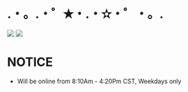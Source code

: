 # .・。.・゜✭・.・✫・゜・。.

   ![](https://komarev.com/ghpvc/?username=HITOGAWARII&color=green&style=plastic&label=stalkers) ![](https://hit.yhype.me/github/profile?account_id=168235619)
   
# NOTICE

- Will be online from 8:10Am - 4:20Pm CST, Weekdays only
